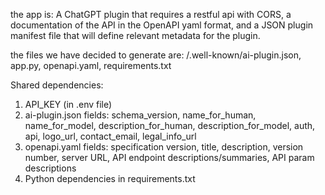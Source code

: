 the app is: A ChatGPT plugin that requires a restful api with CORS, a documentation of the API in the OpenAPI yaml format, and a JSON plugin manifest file that will define relevant metadata for the plugin.

the files we have decided to generate are: /.well-known/ai-plugin.json, app.py, openapi.yaml, requirements.txt

Shared dependencies:
1. API_KEY (in .env file)
2. ai-plugin.json fields: schema_version, name_for_human, name_for_model, description_for_human, description_for_model, auth, api, logo_url, contact_email, legal_info_url
3. openapi.yaml fields: specification version, title, description, version number, server URL, API endpoint descriptions/summaries, API param descriptions
4. Python dependencies in requirements.txt
